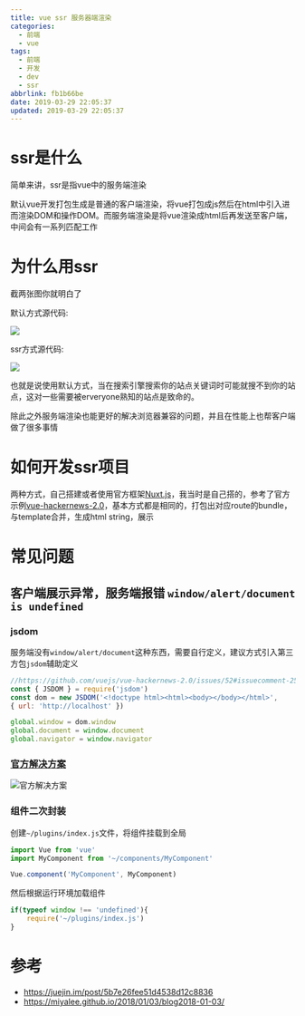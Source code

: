 ```yaml
---
title: vue ssr 服务器端渲染
categories:
  - 前端
  - vue
tags:
  - 前端
  - 开发
  - dev
  - ssr
abbrlink: fb1b66be
date: 2019-03-29 22:05:37
updated: 2019-03-29 22:05:37
---
```


# ssr是什么

简单来讲，ssr是指vue中的服务端渲染

默认vue开发打包生成是普通的客户端渲染，将vue打包成js然后在html中引入进而渲染DOM和操作DOM。而服务端渲染是将vue渲染成html后再发送至客户端，中间会有一系列匹配工作



# 为什么用ssr

截两张图你就明白了

默认方式源代码:

![](https://i.loli.net/2019/05/08/5cd23ad12ba7e.jpg)

ssr方式源代码:

![](https://i.loli.net/2019/05/08/5cd23ad21b239.jpg)

也就是说使用默认方式，当在搜索引擎搜索你的站点关键词时可能就搜不到你的站点，这对一些需要被erveryone熟知的站点是致命的。

除此之外服务端渲染也能更好的解决浏览器兼容的问题，并且在性能上也帮客户端做了很多事情

<!--more-->



# 如何开发ssr项目

两种方式，自己搭建或者使用官方框架[Nuxt.js](https://github.com/nuxt/nuxt.js)，我当时是自己搭的，参考了官方示例[vue-hackernews-2.0](https://github.com/vuejs/vue-hackernews-2.0)，基本方式都是相同的，打包出对应route的bundle，与template合并，生成html string，展示



# 常见问题

## 客户端展示异常，服务端报错 `window/alert/document is undefined`

### jsdom

服务端没有`window/alert/document`这种东西，需要自行定义，建议方式引入第三方包`jsdom`辅助定义

```javascript
//https://github.com/vuejs/vue-hackernews-2.0/issues/52#issuecomment-255594303
const { JSDOM } = require('jsdom')
const dom = new JSDOM('<!doctype html><html><body></body></html>',
{ url: 'http://localhost' })

global.window = dom.window
global.document = window.document
global.navigator = window.navigator
```

### [官方解决方案](https://zh.nuxtjs.org/faq/window-document-undefined/)

![官方解决方案](https://i.loli.net/2019/05/08/5cd23ad316b29.jpg)

### 组件二次封装

创建`~/plugins/index.js`文件，将组件挂载到全局

```javascript
import Vue from 'vue'
import MyComponent from '~/components/MyComponent'

Vue.component('MyComponent', MyComponent)
```

然后根据运行环境加载组件

```javascript
if(typeof window !== 'undefined'){
	require('~/plugins/index.js')
}
```





# 参考

- <https://juejin.im/post/5b7e26fee51d4538d12c8836>
- <https://miyalee.github.io/2018/01/03/blog2018-01-03/>